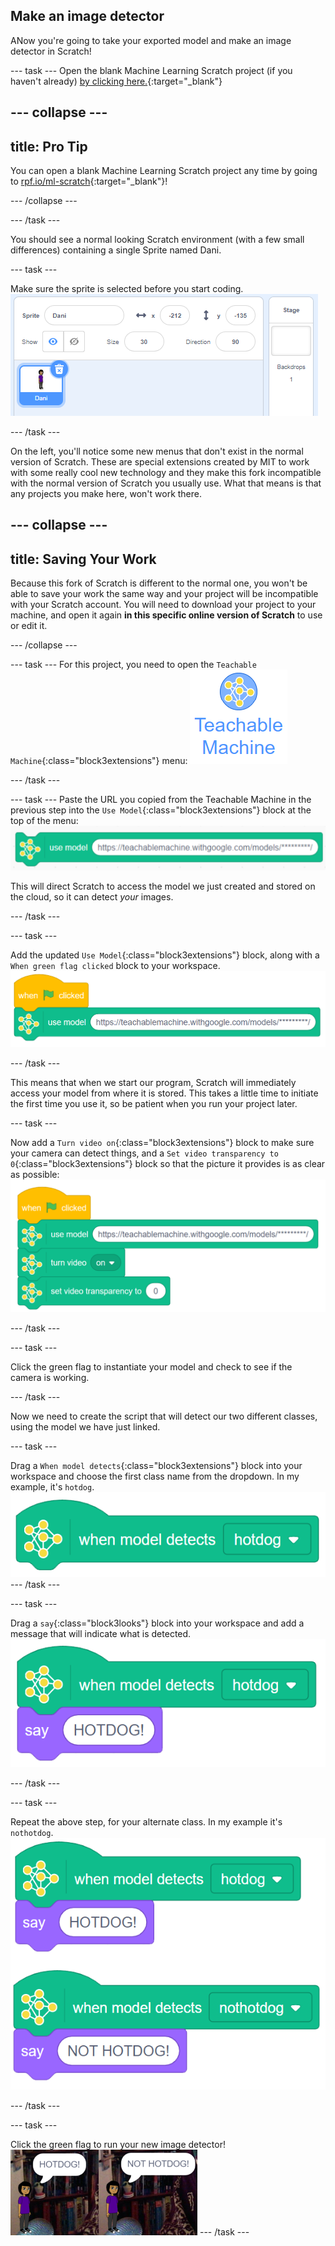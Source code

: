 ## Make an image detector

ANow you're going to take your exported model and make an image detector in Scratch!

--- task ---
Open the blank Machine Learning Scratch project (if you haven't already) [by clicking here.](http://rpf.io/ml-scratch){:target="_blank"} 

--- collapse ---
---
title: Pro Tip
---
You can open a blank Machine Learning Scratch project any time by going to [rpf.io/ml-scratch](http://rpf.io/ml-scratch){:target="_blank"}!

--- /collapse ---

--- /task ---

You should see a normal looking Scratch environment (with a few small differences) containing a single Sprite named Dani.

--- task ---

Make sure the sprite is selected before you start coding.
![Dani sprite](images/Dani.png)

--- /task ---

On the left, you'll notice some new menus that don't exist in the normal version of Scratch. These are special extensions created by MIT to work with some really cool new technology and they make this fork incompatible with the normal version of Scratch you usually use. What that means is that any projects you make here, won't work there. 

--- collapse ---
---
title: Saving Your Work
---
Because this fork of Scratch is different to the normal one, you won't be able to save your work the same way and your project will be incompatible with your Scratch account. You will need to download your project to your machine, and open it again **in this specific online version of Scratch** to use or edit it.

--- /collapse ---

--- task ---
For this project, you need to open the `Teachable Machine`{:class="block3extensions"} menu:
![Teachable Machine Menu Icon](images/tm_menu.png)

--- /task ---

--- task ---
Paste the URL you copied from the Teachable Machine in the previous step into the `Use Model`{:class="block3extensions"} block at the top of the menu:
![Teachable Machine Menu Icon](images/usemodelblock.png)

This will direct Scratch to access the model we just created and stored on the cloud, so it can detect *your* images.

--- /task ---

--- task ---

Add the updated `Use Model`{:class="block3extensions"} block, along with a `When green flag clicked` block to your workspace.
![Script blocks 1](images/script1.png)

--- /task ---

This means that when we start our program, Scratch will immediately access your model from where it is stored. This takes a little time to initiate the first time you use it, so be patient when you run your project later.

--- task ---

Now add a `Turn video on`{:class="block3extensions"} block to make sure your camera can detect things, and a `Set video transparency to 0`{:class="block3extensions"} block so that the picture it provides is as clear as possible:
![Script blocks 2](images/script2.png)

--- /task ---

--- task ---

Click the green flag to instantiate your model and check to see if the camera is working.

--- /task ---

Now we need to create the script that will detect our two different classes, using the model we have just linked.

--- task ---

Drag a `When model detects`{:class="block3extensions"} block into your workspace and choose the first class name from the dropdown. In my example, it's ```hotdog```.
![Script blocks 3](images/script3.png)
--- /task ---

--- task ---

Drag a `say`{:class="block3looks"} block into your workspace and add a message that will indicate what is detected.
![Script blocks 4](images/script4.png)

--- /task ---

--- task ---

Repeat the above step, for your alternate class. In my example it's ```nothotdog```.
![Script blocks 5](images/script5.png)

--- /task ---

--- task ---

Click the green flag to run your new image detector!
![Running program](images/running.png)
--- /task ---
